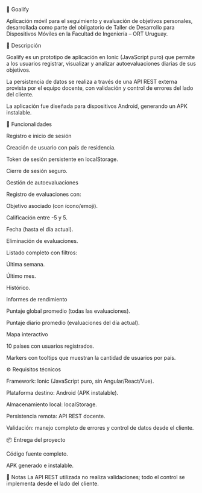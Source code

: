 📱 Goalify

Aplicación móvil para el seguimiento y evaluación de objetivos personales, desarrollada como parte del obligatorio de Taller de Desarrollo para Dispositivos Móviles en la Facultad de Ingeniería – ORT Uruguay.

🎯 Descripción

Goalify es un prototipo de aplicación en Ionic (JavaScript puro) que permite a los usuarios registrar, visualizar y analizar autoevaluaciones diarias de sus objetivos.

La persistencia de datos se realiza a través de una API REST externa provista por el equipo docente, con validación y control de errores del lado del cliente.

La aplicación fue diseñada para dispositivos Android, generando un APK instalable.

🚀 Funcionalidades

Registro e inicio de sesión

Creación de usuario con país de residencia.

Token de sesión persistente en localStorage.

Cierre de sesión seguro.

Gestión de autoevaluaciones

Registro de evaluaciones con:

Objetivo asociado (con ícono/emoji).

Calificación entre -5 y 5.

Fecha (hasta el día actual).

Eliminación de evaluaciones.

Listado completo con filtros:

Última semana.

Último mes.

Histórico.

Informes de rendimiento

Puntaje global promedio (todas las evaluaciones).

Puntaje diario promedio (evaluaciones del día actual).

Mapa interactivo

10 países con usuarios registrados.

Markers con tooltips que muestran la cantidad de usuarios por país.

⚙️ Requisitos técnicos

Framework: Ionic (JavaScript puro, sin Angular/React/Vue).

Plataforma destino: Android (APK instalable).

Almacenamiento local: localStorage.

Persistencia remota: API REST docente.

Validación: manejo completo de errores y control de datos desde el cliente.

📦 Entrega del proyecto

Código fuente completo.

APK generado e instalable.

📝 Notas
La API REST utilizada no realiza validaciones; todo el control se implementa desde el lado del cliente.
